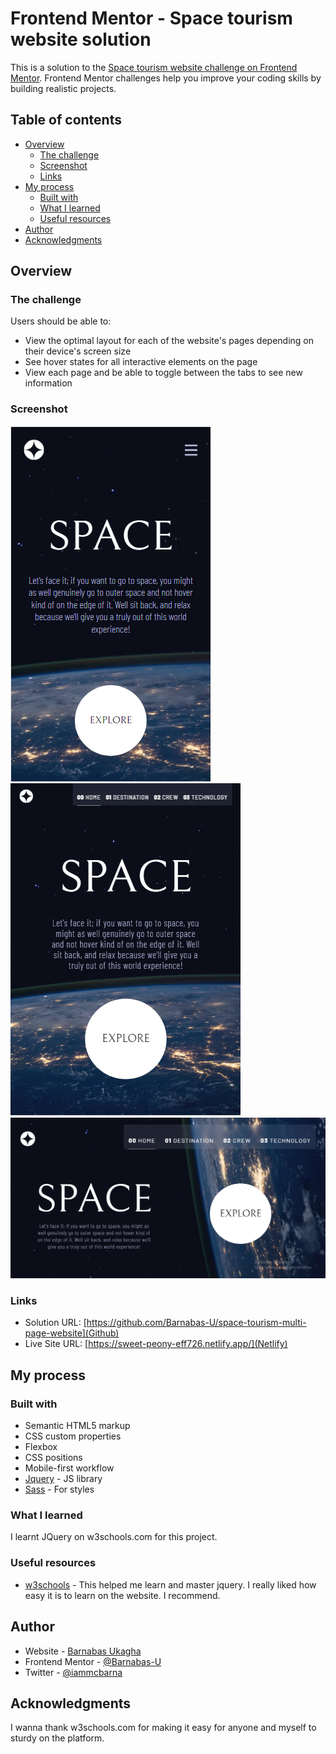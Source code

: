 # Frontend Mentor - Space tourism website solution

This is a solution to the [Space tourism website challenge on Frontend Mentor](https://www.frontendmentor.io/challenges/space-tourism-multipage-website-gRWj1URZ3). Frontend Mentor challenges help you improve your coding skills by building realistic projects. 

## Table of contents

- [Overview](#overview)
  - [The challenge](#the-challenge)
  - [Screenshot](#screenshot)
  - [Links](#links)
- [My process](#my-process)
  - [Built with](#built-with)
  - [What I learned](#what-i-learned)
  - [Useful resources](#useful-resources)
- [Author](#author)
- [Acknowledgments](#acknowledgments)

## Overview

### The challenge

Users should be able to:

- View the optimal layout for each of the website's pages depending on their device's screen size
- See hover states for all interactive elements on the page
- View each page and be able to toggle between the tabs to see new information

### Screenshot

![Mobile](style/images/screenshot/Screenshot%202023-06-06%20142145.png)
![Tablet](style/images/screenshot/Screenshot%202023-06-06%20142230.png)
![Destop](style/images/screenshot/Screenshot%202023-06-06%20141949.png)

### Links

- Solution URL: [https://github.com/Barnabas-U/space-tourism-multi-page-website](Github)
- Live Site URL: [https://sweet-peony-eff726.netlify.app/](Netlify)

## My process

### Built with

- Semantic HTML5 markup
- CSS custom properties
- Flexbox
- CSS positions
- Mobile-first workflow
- [Jquery](https://jquery.com/) - JS library
- [Sass](https://sass-lang.com/) - For styles


### What I learned

I learnt JQuery on w3schools.com for this project.


### Useful resources

- [w3schools](https://www.w3schools.com/jquery/default.asp) - This helped me learn and master jquery. I really liked how easy it is to learn on the website. I recommend.


## Author

- Website - [Barnabas Ukagha](https://euphonious-torrone-dbf56e.netlify.app/)
- Frontend Mentor - [@Barnabas-U](https://www.frontendmentor.io/profile/Barnabas-U)
- Twitter - [@iammcbarna](https://twitter.com/iammcbarna)

## Acknowledgments

I wanna thank w3schools.com for making it easy for anyone and myself to sturdy on the platform.
